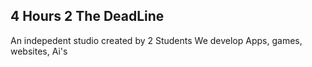## 4 Hours 2 The DeadLine

An indepedent studio created by 2 Students
We develop Apps, games, websites, Ai's

